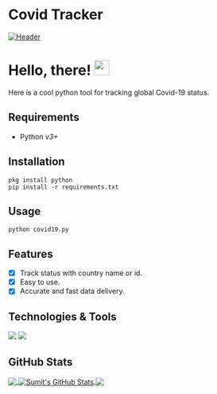 # Covid Tracker

[![Header](https://encrypted-tbn0.gstatic.com/images?q=tbn:ANd9GcRehekDFyiXs4SfXKq5IzkdX1EMB_GtLbc6fA&usqp=CA, "Header")](https://thetechnohack.cf/)

# Hello, there! <img src="https://raw.githubusercontent.com/MartinHeinz/MartinHeinz/master/wave.gif" width="30px">
Here is a cool python tool for tracking global Covid-19 status.

## Requirements
- Python <i>v3+</i> <br>

## Installation
```
pkg install python
pip install -r requirements.txt
```
## Usage
```
python covid19.py
```

## Features
- [x] Track status with country name or id.
- [x] Easy to use.
- [x] Accurate and fast data delivery.

## Technologies & Tools
![](https://img.shields.io/badge/OS-Linux-informational?style=flat&logo=linux&logoColor=white&color=2bbc8a)
![](https://img.shields.io/badge/Code-Python-informational?style=flat&logo=python&logoColor=white&color=2bbc8a)


## GitHub Stats

<a href="https://github.com/Sumit-buddy/covid">
  <img align="center" src="https://github-readme-stats.vercel.app/api/top-langs/?username=Sumit-buddy&hide=java,html&title_color=ffffff&text_color=c9cacc&icon_color=2bbc8a&bg_color=1d1f21" />
</a>
<a href="https://github.com/Sumit-buddy">
  <img align="center" src="https://github-readme-stats.vercel.app/api?username=Sumit-buddy&show_icons=true&line_height=27&count_private=true&title_color=ffffff&text_color=c9cacc&icon_color=2bbc8a&bg_color=1d1f21" alt="Sumit's GitHub Stats" />
</a>

<a href="https://github.com/Sumit-buddy/covid">
  <img align="center" src="https://github-readme-stats.vercel.app/api/pin/?username=Sumit-buddy&repo=covid&title_color=ffffff&text_color=c9cacc&icon_color=2bbc8a&bg_color=1d1f21" />
</a>

